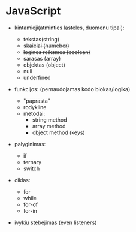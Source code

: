 # JavaScript

- kintamieji(atminties lasteles, duomenu tipai):
  - tekstas(string)
  - ~~skaiciai (numeber)~~
  - ~~logines reiksmes (boolean)~~
  - sarasas (array)
  - objektas (object)
  - null
  - underfined

- funkcijos: (pernaudojamas kodo blokas/logika)
  - "paprasta"
  - rodykline
   - metodai:
     - ~~string method~~
     - array method
     - object method (keys)
- palyginimas:
   - if
   - ternary
   - switch
- ciklas:
  - for
  - while
  - for-of
  - for-in
-  ivykiu stebejimas (even listeners)


